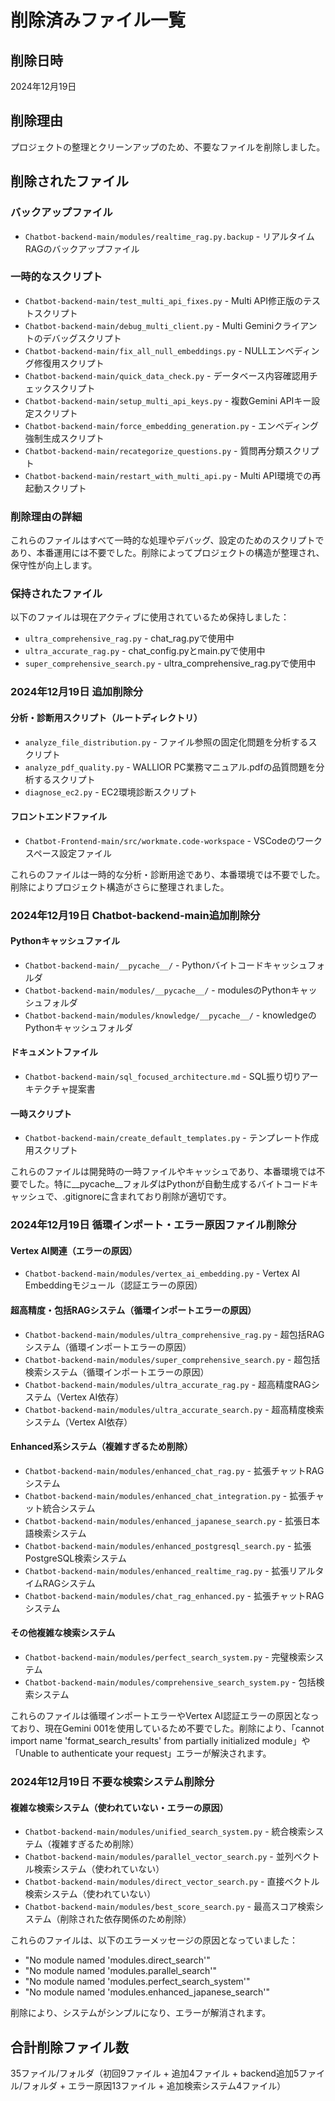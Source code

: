 # 削除済みファイル一覧

## 削除日時
2024年12月19日

## 削除理由
プロジェクトの整理とクリーンアップのため、不要なファイルを削除しました。

## 削除されたファイル

### バックアップファイル
- `Chatbot-backend-main/modules/realtime_rag.py.backup` - リアルタイムRAGのバックアップファイル

### 一時的なスクリプト
- `Chatbot-backend-main/test_multi_api_fixes.py` - Multi API修正版のテストスクリプト
- `Chatbot-backend-main/debug_multi_client.py` - Multi Geminiクライアントのデバッグスクリプト
- `Chatbot-backend-main/fix_all_null_embeddings.py` - NULLエンベディング修復用スクリプト
- `Chatbot-backend-main/quick_data_check.py` - データベース内容確認用チェックスクリプト
- `Chatbot-backend-main/setup_multi_api_keys.py` - 複数Gemini APIキー設定スクリプト
- `Chatbot-backend-main/force_embedding_generation.py` - エンベディング強制生成スクリプト
- `Chatbot-backend-main/recategorize_questions.py` - 質問再分類スクリプト
- `Chatbot-backend-main/restart_with_multi_api.py` - Multi API環境での再起動スクリプト

### 削除理由の詳細
これらのファイルはすべて一時的な処理やデバッグ、設定のためのスクリプトであり、本番運用には不要でした。削除によってプロジェクトの構造が整理され、保守性が向上します。

### 保持されたファイル
以下のファイルは現在アクティブに使用されているため保持しました：
- `ultra_comprehensive_rag.py` - chat_rag.pyで使用中
- `ultra_accurate_rag.py` - chat_config.pyとmain.pyで使用中
- `super_comprehensive_search.py` - ultra_comprehensive_rag.pyで使用中

### 2024年12月19日 追加削除分

#### 分析・診断用スクリプト（ルートディレクトリ）
- `analyze_file_distribution.py` - ファイル参照の固定化問題を分析するスクリプト
- `analyze_pdf_quality.py` - WALLIOR PC業務マニュアル.pdfの品質問題を分析するスクリプト  
- `diagnose_ec2.py` - EC2環境診断スクリプト

#### フロントエンドファイル
- `Chatbot-Frontend-main/src/workmate.code-workspace` - VSCodeのワークスペース設定ファイル

これらのファイルは一時的な分析・診断用途であり、本番環境では不要でした。削除によりプロジェクト構造がさらに整理されました。

### 2024年12月19日 Chatbot-backend-main追加削除分

#### Pythonキャッシュファイル
- `Chatbot-backend-main/__pycache__/` - Pythonバイトコードキャッシュフォルダ
- `Chatbot-backend-main/modules/__pycache__/` - modulesのPythonキャッシュフォルダ
- `Chatbot-backend-main/modules/knowledge/__pycache__/` - knowledgeのPythonキャッシュフォルダ

#### ドキュメントファイル
- `Chatbot-backend-main/sql_focused_architecture.md` - SQL振り切りアーキテクチャ提案書

#### 一時スクリプト
- `Chatbot-backend-main/create_default_templates.py` - テンプレート作成用スクリプト

これらのファイルは開発時の一時ファイルやキャッシュであり、本番環境では不要でした。特に__pycache__フォルダはPythonが自動生成するバイトコードキャッシュで、.gitignoreに含まれており削除が適切です。

### 2024年12月19日 循環インポート・エラー原因ファイル削除分

#### Vertex AI関連（エラーの原因）
- `Chatbot-backend-main/modules/vertex_ai_embedding.py` - Vertex AI Embeddingモジュール（認証エラーの原因）

#### 超高精度・包括RAGシステム（循環インポートエラーの原因）
- `Chatbot-backend-main/modules/ultra_comprehensive_rag.py` - 超包括RAGシステム（循環インポートエラーの原因）
- `Chatbot-backend-main/modules/super_comprehensive_search.py` - 超包括検索システム（循環インポートエラーの原因）
- `Chatbot-backend-main/modules/ultra_accurate_rag.py` - 超高精度RAGシステム（Vertex AI依存）
- `Chatbot-backend-main/modules/ultra_accurate_search.py` - 超高精度検索システム（Vertex AI依存）

#### Enhanced系システム（複雑すぎるため削除）
- `Chatbot-backend-main/modules/enhanced_chat_rag.py` - 拡張チャットRAGシステム
- `Chatbot-backend-main/modules/enhanced_chat_integration.py` - 拡張チャット統合システム
- `Chatbot-backend-main/modules/enhanced_japanese_search.py` - 拡張日本語検索システム
- `Chatbot-backend-main/modules/enhanced_postgresql_search.py` - 拡張PostgreSQL検索システム
- `Chatbot-backend-main/modules/enhanced_realtime_rag.py` - 拡張リアルタイムRAGシステム
- `Chatbot-backend-main/modules/chat_rag_enhanced.py` - 拡張チャットRAGシステム

#### その他複雑な検索システム
- `Chatbot-backend-main/modules/perfect_search_system.py` - 完璧検索システム
- `Chatbot-backend-main/modules/comprehensive_search_system.py` - 包括検索システム

これらのファイルは循環インポートエラーやVertex AI認証エラーの原因となっており、現在Gemini 001を使用しているため不要でした。削除により、「cannot import name 'format_search_results' from partially initialized module」や「Unable to authenticate your request」エラーが解決されます。

### 2024年12月19日 不要な検索システム削除分

#### 複雑な検索システム（使われていない・エラーの原因）
- `Chatbot-backend-main/modules/unified_search_system.py` - 統合検索システム（複雑すぎるため削除）
- `Chatbot-backend-main/modules/parallel_vector_search.py` - 並列ベクトル検索システム（使われていない）
- `Chatbot-backend-main/modules/direct_vector_search.py` - 直接ベクトル検索システム（使われていない）
- `Chatbot-backend-main/modules/best_score_search.py` - 最高スコア検索システム（削除された依存関係のため削除）

これらのファイルは、以下のエラーメッセージの原因となっていました：
- "No module named 'modules.direct_search'"
- "No module named 'modules.parallel_search'"
- "No module named 'modules.perfect_search_system'"
- "No module named 'modules.enhanced_japanese_search'"

削除により、システムがシンプルになり、エラーが解消されます。

## 合計削除ファイル数
35ファイル/フォルダ（初回9ファイル + 追加4ファイル + backend追加5ファイル/フォルダ + エラー原因13ファイル + 追加検索システム4ファイル）
